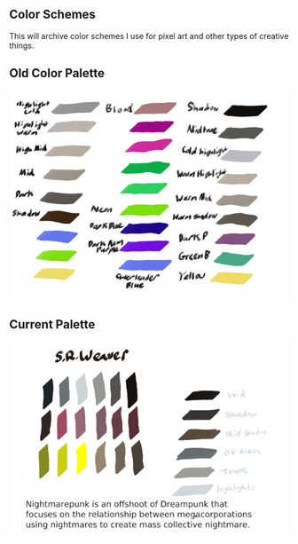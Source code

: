 ## Color Schemes
This will archive color schemes I use for pixel art and other types of creative things.

## Old Color Palette
![Older Palette](https://github.com/LWFlouisa/BunkerType/blob/main/Researchers/ColorSchemes/FullOldPalette.png?raw=true)

## Current Palette
![Nightmare Punk](https://github.com/LWFlouisa/BunkerType/blob/main/Researchers/ColorSchemes/Nightmarepunk.png?raw=true)
